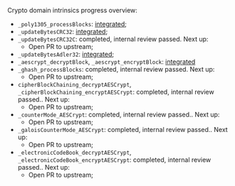 Crypto domain intrinsics progress overview:
- `_poly1305_processBlocks`: [integrated](https://github.com/openjdk/jdk/pull/16417);
- `_updateBytesCRC32`: [integrated](https://github.com/openjdk/jdk/pull/17046);
- `_updateBytesCRC32C`: completed, internal review passed. Next up:
    - Open PR to upstream;
- `_updateBytesAdler32`: [integrated](https://github.com/openjdk/jdk/pull/18382);
- `_aescrypt_decryptBlock`, `_aescrypt_encryptBlock`: [integrated](https://github.com/openjdk/jdk/pull/19960)
- `_ghash_processBlocks`: completed, internal review passed. Next up:
    - Open PR to upstream;
- `cipherBlockChaining_decryptAESCrypt`, `_cipherBlockChaining_encryptAESCrypt`: completed, internal review passed.. Next up:
    - Open PR to upstream;
- `_counterMode_AESCrypt`: completed, internal review passed.. Next up:
    - Open PR to upstream;
- `_galoisCounterMode_AESCrypt`: completed, internal review passed.. Next up:
    - Open PR to upstream;
- `_electronicCodeBook_decryptAESCrypt`, `_electronicCodeBook_encryptAESCrypt`: completed, internal review passed.. Next up:
    - Open PR to upstream;
